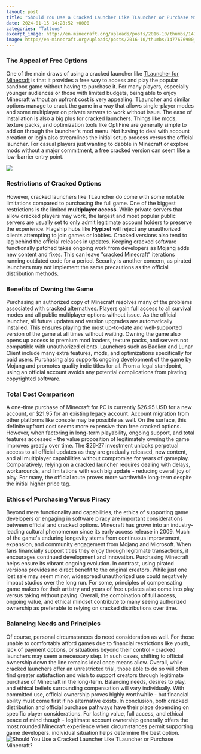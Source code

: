 ```yaml
---
layout: post
title: "Should You Use a Cracked Launcher Like TLauncher or Purchase Minecraft?"
date: 2024-01-15 14:28:52 +0000
categories: "Tattoos"
excerpt_image: http://en-minecraft.org/uploads/posts/2016-10/thumbs/1477676900_tlauncher-2.0-en-minecraft.org-main.png
image: http://en-minecraft.org/uploads/posts/2016-10/thumbs/1477676900_tlauncher-2.0-en-minecraft.org-main.png
---
```


### The Appeal of Free Options
One of the main draws of using a cracked launcher like [TLauncher for Minecraft](https://store.fi.io.vn/chihuahuas-lover-santa-claus-christmas-dogs-pajamas-153-chihuahua-dog) is that it provides a free way to access and play the popular sandbox game without having to purchase it. For many players, especially younger audiences or those with limited budgets, being able to enjoy Minecraft without an upfront cost is very appealing. TLauncher and similar options manage to crack the game in a way that allows single-player modes and some multiplayer on private servers to work without issue. 
The ease of installation is also a big plus for cracked launchers. Things like mods, texture packs, and optimization tools like OptiFine are generally simple to add on through the launcher's mod menu. Not having to deal with account creation or login also streamlines the initial setup process versus the official launcher. For casual players just wanting to dabble in Minecraft or explore mods without a major commitment, a free cracked version can seem like a low-barrier entry point.

![](http://en-minecraft.org/uploads/posts/2015-01/1422416193_tlauncher-1.19-3eng.jpg)
### Restrictions of Cracked Options
However, cracked launchers like TLauncher do come with some notable limitations compared to purchasing the full game. One of the biggest restrictions is the limited **multiplayer access**. While private servers that allow cracked players may work, the largest and most popular public servers are usually set to only admit legitimate account holders to preserve the experience. Flagship hubs like **Hypixel** will reject any unauthorized clients attempting to join games or lobbies. 
Cracked versions also tend to lag behind the official releases in updates. Keeping cracked software functionally patched takes ongoing work from developers as Mojang adds new content and fixes. This can leave "cracked Minecraft" iterations running outdated code for a period. Security is another concern, as pirated launchers may not implement the same precautions as the official distribution methods.
### Benefits of Owning the Game
Purchasing an authorized copy of Minecraft resolves many of the problems associated with cracked alternatives. Players gain full access to all survival modes and all public multiplayer options without issue. As the official launcher, all future updates and version upgrades are automatically installed. This ensures playing the most up-to-date and well-supported version of the game at all times without waiting. 
Owning the game also opens up access to premium mod loaders, texture packs, and servers not compatible with unauthorized clients. Launchers such as Badlion and Lunar Client include many extra features, mods, and optimizations specifically for paid users. Purchasing also supports ongoing development of the game by Mojang and promotes quality indie titles for all. From a legal standpoint, using an official account avoids any potential complications from pirating copyrighted software.
### Total Cost Comparison
A one-time purchase of Minecraft for PC is currently $26.95 USD for a new account, or $21.95 for an existing legacy account. Account migration from other platforms like console may be possible as well. On the surface, this definite upfront cost seems more expensive than free cracked options. However, when factoring in long-term playability, ongoing support, and total features accessed - the value proposition of legitimately owning the game improves greatly over time.
The $26-27 investment unlocks perpetual access to all official updates as they are gradually released, new content, and all multiplayer capabilities without compromise for years of gameplay. Comparatively, relying on a cracked launcher requires dealing with delays, workarounds, and limitations with each big update - reducing overall joy of play. For many, the official route proves more worthwhile long-term despite the initial higher price tag.
### Ethics of Purchasing Versus Piracy 
Beyond mere functionality and capabilities, the ethics of supporting game developers or engaging in software piracy are important considerations between official and cracked options. Minecraft has grown into an industry-leading cultural phenomenon since its early access release in 2009. Much of the game's enduring longevity stems from continuous improvement, expansion, and community engagement from Mojang and Microsoft.
When fans financially support titles they enjoy through legitimate transactions, it encourages continued development and innovation. Purchasing Minecraft helps ensure its vibrant ongoing evolution. In contrast, using pirated versions provides no direct benefit to the original creators. While just one lost sale may seem minor, widespread unauthorized use could negatively impact studios over the long run. 
For some, principles of compensating game makers for their artistry and years of free updates also come into play versus taking without paying. Overall, the combination of full access, ongoing value, and ethical mindset contribute to many seeing authorized ownership as preferable to relying on cracked distributions over time.
### Balancing Needs and Principles 
Of course, personal circumstances do need consideration as well. For those unable to comfortably afford games due to financial restrictions like youth, lack of payment options, or situations beyond their control - cracked launchers may seem a necessary step. In such cases, shifting to official ownership down the line remains ideal once means allow. 
Overall, while cracked launchers offer an unrestricted trial, those able to do so will often find greater satisfaction and wish to support creators through legitimate purchase of Minecraft in the long-term. Balancing needs, desires to play, and ethical beliefs surrounding compensation will vary individually. With committed use, official ownership proves highly worthwhile - but financial ability must come first if no alternative exists.
In conclusion, both cracked distribution and official purchase pathways have their place depending on specific player considerations. For lasting value, full access, and ethical peace of mind though - legitimate account ownership generally offers the most rounded Minecraft experience when circumstances permit supporting game developers. individual situation helps determine the best option.
![Should You Use a Cracked Launcher Like TLauncher or Purchase Minecraft?](http://en-minecraft.org/uploads/posts/2016-10/thumbs/1477676900_tlauncher-2.0-en-minecraft.org-main.png)